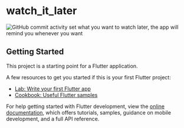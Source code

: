 # watch_it_later
![GitHub commit activity](https://img.shields.io/github/commit-activity/y/anasfik/I-will-watch-later)
set what you want to watch later, the app will remind you whenever you want

## Getting Started

This project is a starting point for a Flutter application.

A few resources to get you started if this is your first Flutter project:

- [Lab: Write your first Flutter app](https://docs.flutter.dev/get-started/codelab)
- [Cookbook: Useful Flutter samples](https://docs.flutter.dev/cookbook)

For help getting started with Flutter development, view the
[online documentation](https://docs.flutter.dev/), which offers tutorials,
samples, guidance on mobile development, and a full API reference.
